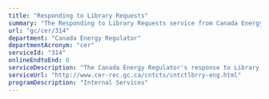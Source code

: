 ```yaml
---
title: "Responding to Library Requests"
summary: "The Responding to Library Requests service from Canada Energy Regulator is not available end-to-end online, according to the GC Service Inventory."
url: "gc/cer/314"
department: "Canada Energy Regulator"
departmentAcronym: "cer"
serviceId: "314"
onlineEndtoEnd: 0
serviceDescription: "The Canada Energy Regulator's response to Library requests made by the public for a range of services including consultation of regulatory documents, copies of publications, as well as referrals to internal and external sources of information."
serviceUrl: "http://www.cer-rec.gc.ca/cntcts/cntctlbrry-eng.html"
programDescription: "Internal Services"
---
```

